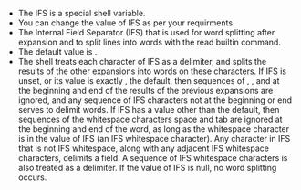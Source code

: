 * The IFS is a special shell variable.
* You can change the value of IFS as per your requirments.
* The Internal Field Separator (IFS) that is used for word splitting after expansion and to split lines into words with the read builtin command.
* The default value is <space><tab><newline>.
* The shell treats each character of IFS as a delimiter, and splits the results of the other expansions into words on these characters. If IFS is unset, or its value is exactly <space><tab><newline>, the default, then sequences of <space>, <tab>, and <newline> at the beginning and end of the results of the previous expansions are ignored, and any sequence of IFS characters not at the beginning or end serves to delimit words. If IFS has a value other than the default, then sequences of the whitespace characters space and tab are ignored at the beginning and end of the word, as long as the whitespace character is in the value of IFS (an IFS whitespace character). Any character in IFS that is not IFS whitespace, along with any adjacent IFS whitespace characters, delimits a field. A sequence of IFS whitespace characters is also treated as a delimiter. If the value of IFS is null, no word splitting occurs.

